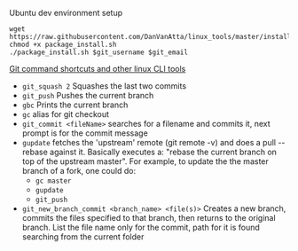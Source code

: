Ubuntu dev environment setup
```
wget https://raw.githubusercontent.com/DanVanAtta/linux_tools/master/install/package_install.sh
chmod +x package_install.sh
./package_install.sh $git_username $git_email
```

[Git command shortcuts and other linux CLI tools](https://github.com/DanVanAtta/linux_tools/tree/master/bin)


- `git_squash 2`  Squashes the last two commits
- `git_push` Pushes the current branch
- `gbc` Prints the current branch
- `gc` alias for git checkout
- `git_commit <fileName>` searches for a filename and commits it, next prompt is for the commit message
- `gupdate` fetches the 'upstream' remote (git remote -v) and does a pull --rebase against it. Basically executes a: "rebase the current branch on top of the upstream master". For example, to update the the master branch of a fork, one could do:
  - `gc master`
  - `gupdate`
  - `git_push`
- `git_new_branch_commit <branch_name> <file(s)>` Creates a new branch, commits the files specified to that branch, then returns to the original branch. List the file name only for the commit, path for it is found searching from the current folder
